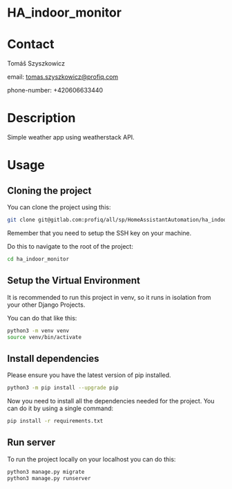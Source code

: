 # HA_indoor_monitor


# Contact

Tomáš Szyszkowicz

email: tomas.szyszkowicz@profiq.com

phone-number: +420606633440

# Description

Simple weather app using weatherstack API.

# Usage

## Cloning the project

You can clone the project using this:

```bash
git clone git@gitlab.com:profiq/all/sp/HomeAssistantAutomation/ha_indoor_monitor.git
```

Remember that you need to setup the SSH key on your machine.

Do this to navigate to the root of the project:

```bash
cd ha_indoor_monitor
```

## Setup the Virtual Environment

It is recommended to run this project in venv, so it runs in isolation from your other Django Projects.

You can do that like this:

```bash
python3 -m venv venv
source venv/bin/activate
```

## Install dependencies

Please ensure you have the latest version of pip installed.
```bash
python3 -m pip install --upgrade pip
```

Now you need to install all the dependencies needed for the project.
You can do it by using a single command:
```bash
pip install -r requirements.txt
```

## Run server

To run the project locally on your localhost you can do this:

```bash
python3 manage.py migrate
python3 manage.py runserver
```




